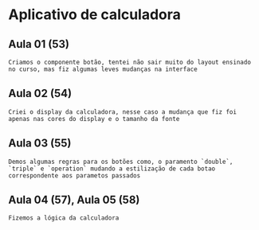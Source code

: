 # Aplicativo de calculadora

## Aula 01 (53)

    Criamos o componente botão, tentei não sair muito do layout ensinado no curso, mas fiz algumas leves mudanças na interface

## Aula 02 (54)

    Criei o display da calculadora, nesse caso a mudança que fiz foi apenas nas cores do display e o tamanho da fonte

## Aula 03 (55)

    Demos algumas regras para os botões como, o paramento `double`, `triple` e `operation` mudando a estilização de cada botao correspondente aos parametos passados

## Aula 04 (57), Aula 05 (58)

    Fizemos a lógica da calculadora